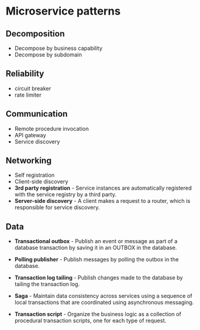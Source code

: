 # Microservice patterns

## Decomposition
- Decompose by business capability
- Decompose by subdomain

## Reliability
- circuit breaker
- rate limiter

## Communication
- Remote procedure invocation
- API gateway
- Service discovery

## Networking
- Self registration
- Client-side discovery
- **3rd party registration** - Service instances are automatically registered with the service registry by a third party.
- **Server-side discovery** - A client makes a request to a router, which is responsible for service discovery.

## Data
- **Transactional outbox** - Publish an event or message as part of a database transaction by saving it in an OUTBOX in the database.
- **Polling publisher** - Publish messages by polling the outbox in the database.
- **Transaction log tailing** - Publish changes made to the database by tailing the transaction log.
- **Saga** - Maintain data consistency across services using a sequence of local transactions that are coordinated using asynchronous messaging.

- **Transaction script** - Organize the business logic as a collection of procedural transaction scripts, one for each type of request.
